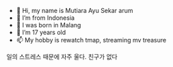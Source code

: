 - 👋 Hi, my name is Mutiara Ayu Sekar arum
- 👀 I’m from Indonesia
- 🌱 I was born in Malang
- 💞️ I’m 17 years old
- 📫 My hobby is rewatch tmap, streaming mv treasure

일의 스트레스 때문에 자주 울다. 친구가 없다

<!---
mutiaraayu020603/mutiaraayu020603 is a ✨ special ✨ repository because its `README.md` (this file) appears on your GitHub profile.
You can click the Preview link to take a look at your changes.
--->
